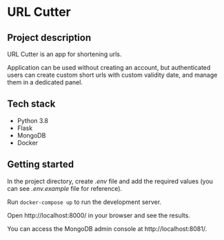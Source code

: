 # URL Cutter

## Project description

URL Cutter is an app for shortening urls.

Application can be used without creating an account, but authenticated users can create custom short urls with custom validity date, and manage them in a dedicated panel. 

## Tech stack

- Python 3.8
- Flask
- MongoDB
- Docker

## Getting started

In the project directory, create _.env_ file and add the required values (you can see _.env.example_ file for reference).

Run `docker-compose up` to run the development server.

Open http://localhost:8000/ in your browser and see the results.

You can access the MongoDB admin console at http://localhost:8081/.
